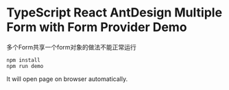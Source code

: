TypeScript React AntDesign Multiple Form with Form Provider Demo
=================================

多个Form共享一个form对象的做法不能正常运行

```
npm install
npm run demo
```

It will open page on browser automatically.
